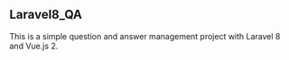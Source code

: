
## Laravel8_QA
This is a simple question and answer management project with Laravel 8 and Vue.js 2.

